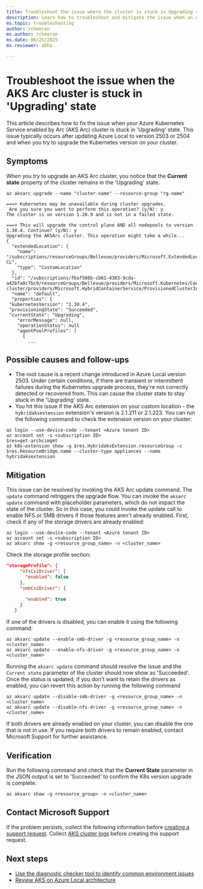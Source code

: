 ```yaml
---
title: Troubleshoot the issue where the cluster is stuck in Upgrading state
description: Learn how to troubleshoot and mitigate the issue when an AKS enabled by Arc cluster is stuck in 'Upgrading' state.
ms.topic: troubleshooting
author: rcheeran
ms.author: rcheeran
ms.date: 06/25/2025
ms.reviewer: abha

---
```


# Troubleshoot the issue when the AKS Arc cluster is stuck in 'Upgrading' state

This article describes how to fix the issue when your Azure Kubernetes Service enabled by Arc (AKS Arc) cluster is stuck in 'Upgrading' state. This issue typically occurs after updating Azure Local to version 2503 or 2504 and when you try to upgrade the Kubernetes version on your cluster.

## Symptoms

When you try to upgrade an AKS Arc cluster, you notice that the **Current state** property of the cluster remains in the 'Upgrading' state.

```output
az aksarc upgrade --name "cluster-name" --resource-group "rg-name"

===> Kubernetes may be unavailable during cluster upgrades.
 Are you sure you want to perform this operation? (y/N): y
The cluster is on version 1.28.9 and is not in a failed state. 

===> This will upgrade the control plane AND all nodepools to version 1.30.4. Continue? (y/N): y
Upgrading the AKSArc cluster. This operation might take a while...
{
  "extendedLocation": {
    "name": "/subscriptions/resourceGroups/Bellevue/providers/Microsoft.ExtendedLocation/customLocations/bel-CL",
    "type": "CustomLocation"
  },
  "id": "/subscriptions/fbaf508b-cb61-4383-9cda-a42bfa0c7bc9/resourceGroups/Bellevue/providers/Microsoft.Kubernetes/ConnectedClusters/Bel-cluster/providers/Microsoft.HybridContainerService/ProvisionedClusterInstances/default",
  "name": "default",
  "properties": {
 "kubernetesVersion": "1.30.4",
 "provisioningState": "Succeeded",
 "currentState": "Upgrading",
    "errorMessage": null,
    "operationStatus": null
    "agentPoolProfiles": [
      {
        ...
```

## Possible causes and follow-ups

- The root cause is a recent change introduced in Azure Local version 2503. Under certain conditions, if there are transient or intermittent failures during the Kubernetes upgrade process, they're not correctly detected or recovered from. This can cause the cluster state to stay stuck in the 'Upgrading' state.
- You hit this issue if the AKS Arc extension on your custom location - the `hybridaksextension` extension's version is 2.1.211 or 2.1.223. You can run the following command to check the extension version on your cluster:

```azurecli
az login --use-device-code --tenant <Azure tenant ID> 
az account set -s <subscription ID> 
$res=get-archcimgmt
az k8s-extension show -g $res.HybridaksExtension.resourceGroup -c $res.ResourceBridge.name --cluster-type appliances --name hybridaksextension
```

## Mitigation

This issue can be resolved by invoking the AKS Arc update command. The `update` command retriggers the upgrade flow. You can invoke the `aksarc update` command with placeholder parameters, which do not impact the state of the cluster. So in this case, you could invoke the update call to enable NFS or SMB drivers if those features aren't already enabled. First, check if any of the storage drivers are already enabled:

```azurecli
az login --use-device-code --tenant <Azure tenant ID> 
az account set -s <subscription ID> 
az aksarc show -g <resource_group_name> -n <cluster_name>
```

Check the storage profile section:

```json
"storageProfile": {  
     "nfsCsiDriver": {  
       "enabled": false
     },  
     "smbCsiDriver": {  

       "enabled": true  
     }  
   }
```

If one of the drivers is disabled, you can enable it using the following command:

```azurecli
az aksarc update --enable-smb-driver -g <resource_group_name> -n <cluster_name>
az aksarc update --enable-nfs-driver -g <resource_group_name> -n <cluster_name>
```

Running the `aksarc update` command should resolve the issue and the `Current state` parameter of the cluster should now show as 'Succeeded'. Once the status is updated, if you don't want to retain the drivers as enabled, you can revert this action by running the following command

```azurecli
az aksarc update --disable-smb-driver -g <resource_group_name> -n <cluster_name>
az aksarc update --disable-nfs-driver -g <resource_group_name> -n <cluster_name>
```

If both drivers are already enabled on your cluster, you can disable the one that is not in use. If you require both drivers to remain enabled, contact Microsoft Support for further assistance.

## Verification

Run the following command and check that the **Current State** parameter in the JSON output is set to 'Succeeded' to confirm the K8s version upgrade is complete.

```azurecli
az aksarc show -g <resource_group> -n <cluster_name>

```

## Contact Microsoft Support

If the problem persists, collect the following information before [creating a support request](aks-troubleshoot.md#open-a-support-request). Collect [AKS cluster logs](get-on-demand-logs.md) before creating the support request.

## Next steps

- [Use the diagnostic checker tool to identify common environment issues](aks-arc-diagnostic-checker.md)
- [Review AKS on Azure Local architecture](cluster-architecture.md)
